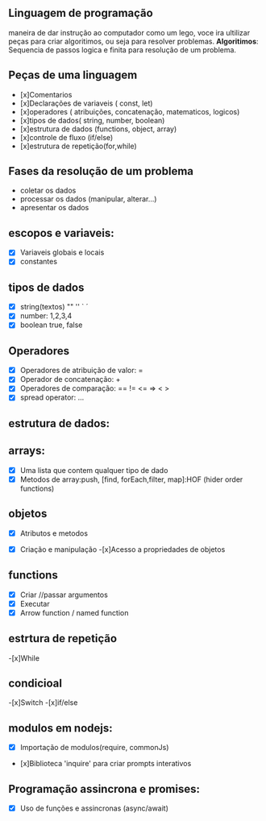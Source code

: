 ## Linguagem de programação

maneira de dar instrução ao computador
como um lego, voce ira ultilizar peças para criar algoritimos, ou seja para resolver problemas.
**Algoritimos**: Sequencia de passos logica e finita para resolução de um problema.

## Peças de uma linguagem

- [x]Comentarios
- [x]Declarações de variaveis ( const, let)
- [x]operadores ( atribuições, concatenação, matematicos, logicos)
- [x]tipos de dados( string, number, boolean)
- [x]estrutura de dados (functions, object, array)
- [x]controle de fluxo (if/else)
- [x]estrutura de repetição(for,while)

## Fases da resolução de um problema

- coletar os dados
- processar os dados (manipular, alterar...)
- apresentar os dados

## escopos e variaveis:
-[x] Variaveis globais e locais
-[x] constantes

## tipos de dados
-[x] string(textos) "" '' ` ´
-[x] number: 1,2,3,4
-[x] boolean true, false

## Operadores
-[x] Operadores de atribuição de valor: =
-[x] Operador de concatenação: +
-[x] Operadores de comparação: ==  !=  <=  =>   < > 
-[x] spread operator: ...

## estrutura de dados:

## arrays:
-[x] Uma lista que contem qualquer tipo de dado
-[x] Metodos de array:push, [find, forEach,filter, map]:HOF (hider order functions)
## objetos
-[x] Atributos e metodos
-[x] Criação e manipulação
-[x]Acesso a propriedades de objetos


## functions
-[x] Criar //passar argumentos
-[x] Executar
-[x] Arrow function / named function

## estrtura de repetição 
-[x]While

## condicioal
-[x]Switch
-[x]if/else

## modulos em nodejs:
- [x] Importação de modulos(require, commonJs)
- [x]Biblioteca 'inquire' para criar prompts interativos

## Programação assincrona e promises:
-[x] Uso de funções e assincronas (async/await)